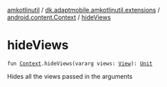 [amkotlinutil](../../index.md) / [dk.adaptmobile.amkotlinutil.extensions](../index.md) / [android.content.Context](index.md) / [hideViews](hide-views.md)

# hideViews

`fun `[`Context`](https://developer.android.com/reference/android/content/Context.html)`.hideViews(vararg views: `[`View`](https://developer.android.com/reference/android/view/View.html)`): `[`Unit`](https://kotlinlang.org/api/latest/jvm/stdlib/kotlin/-unit/index.html)

Hides all the views passed in the arguments

